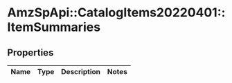 # AmzSpApi::CatalogItems20220401::ItemSummaries

## Properties
Name | Type | Description | Notes
------------ | ------------- | ------------- | -------------

